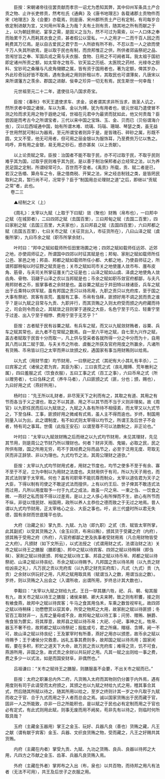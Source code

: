 <!-- { "loadSidebar": true } -->
　　臣按：宋朝诸帝往往罢贡献而孝宗一诏尤为悉知其弊，其中仰州军条具土产合贡之物、止许长吏修贡，然考杜氏《通典》及《唐书地理志》各载诸郡土贡物件而宋《地理志》及《会要》亦载焉，则是唐、宋州郡所贡土产已有定制，有司每岁合依定制进献为宜，又何用州军条上为哉？夫有土则有贡，随其地之所有而献之于上，以为朝廷祭祀、宴享之需，是固义之当为，然不可过为需索，以一人口体之奉而贻累千万人而耗其衣食之资，甚者假公以营私，一人之用才一二而千百人因之而耗费其万亿焉。是以自古爱民之君宁吾一人所欲有所不称，不忍以吾一人之欲而使千万人失其所欲焉，是以取于民也有制，而庶邦惟正之供，所供者郊庙祭祀之品、宫闱甘旨之奉、军国兵戎之需与夫衣服、食物、日用之不可阙者耳。我太祖于国初即定诸州所贡之额，如太常寺之牲币、钦天监之历纸、太医院之药材、光禄寺之厨料、宝钞司之桑穰与凡皮角翎鳔之属，皆有资于国用者也，著为定额，俾其岁办，外此珍奇玩好皆不取焉，遇有急阙之用则折租以市，其取民也可谓薄矣，凡唐宋以来所谓藩方之羡余、郡国之进献、佞幸之珍异一切无有焉，民生斯世一何幸哉！

　　元世祖至元二十二年，遣使往马八国求奇宝。

　　臣按：《春秋》书天王遣使求车、求金，说者谓其求非所当求，故圣人讥之，然所求者中国之诸侯，车以为乘、金以为赙，犹为有用者也，彼元世祖乃遣使冒不测之险而求无用之物于遐绝之域，世祖在元君中为最贤而犹如此，他又何责哉？臣尝因是而考古今之所谓宝者，三代以来中国之宝珠、玉、金、贝而已（贝俗谓海介虫），汉以后西域通中国，始有所谓木难、琉璃、玛瑙、珊瑚、琴瑟之类，虽无益于世用然犹可制以为器焉，至元所谓宝者则异于是，是皆瑰石、碎砂之属，形既不圆，文又不莹，他无可用者，但可用之丽金银以为服饰耳，乃至费赀万亿以售之。呜呼，弃有用之金银，易无用之砂石，惑亦甚矣（以上贡献）。

　　以上论贡赋之常。臣按：治国者不能不取于民，亦不可过取于民，不取乎民则难乎其为国，过取乎民则难乎其为民，是以善于制治保邦者必立经常之法，以为养民足国之定制，所谓经常可久、百世而不变者。《禹贡》所载，贡、赋二者是已，若汉之告缗、算舟车之令，唐之借商税、开架之法，宋之经总制钱之类，是皆罔民取利之具，暂行尚不可，况常乎？臣于“制国用总论理财之道”之后，即继以“贡赋之常”者，此也。  
　 
卷二三

　　▲经制之义（上）

　　《周礼》：太宰以九赋（上取于下曰赋）敛（聚也）财贿（帛布也），一曰邦中之赋（在城郭者），二曰四郊之赋（去国百里），三曰邦甸之赋（去国二百里），四曰家削之赋（去国三百里，大夫家也），五曰邦县之赋（去国四百里），六曰邦都之赋（去国五百里），七曰关市之赋（关征货出入，市征货所在），八曰山泽之赋（虞衡所掌），九曰币余之赋（职币所掌余财）。

　　叶时曰：“邦中之赋如载师所任田里场圃之地；四郊之赋如载师任远郊、近郊之地，亦使闾师征之，所谓国中四郊以时征其赋是也；邦甸、家削之赋如载师所任公邑、家邑之地；邦县、邦都之赋如载师所任小都、大都之地，乃使县师征之，所谓邦鄙稍甸以时征野之赋贡是也；关市之赋如司市关之地使廛人敛市布、廛布皮角、筋骨，与夫司关所掌征廛关门之征是也；山泽之赋如山虞、泽虞之地使角人敛齿角、骨物、羽翮于山泽之农以当邦赋是也；币余之赋如职币敛官府都鄙，与夫凡用邦财者之币，振掌事者之余财是也。盖谷粟之赋出于井田特以禄诸臣，兵车之赋出于丘乘特以供军赋，虽有邦国之贡只以待吊用，九职之贡只以充府库，至于国之大事有祭祀、宾客有丧荒、羞服有工事、币帛有刍秣，匪颁好用不调之民而责之谁乎？是以九赋之目常与九贡、九职并行，而其货贿之入则太府受而颁之内府藏而待之，司会则令而会之，其赋敛之目则掌于道揆之大臣，名色宁至于巧立、轻重宁至于过差、出入宁至于相悖、费用宁至于无艺乎？”

　　臣按：古者赋于民有谷粟之赋、有兵车之赋，而又以九赋敛财贿者，谷粟、兵车之赋其常也，此九者不在常赋之数焉。自一至六平地之赋，自七至九兴作之赋，盖古者赋取于民皆十分而取一，凡上供与受采者各就所得一分之中分而为十，自用其八而以其二赋于国，与夫关市之所收、虞衡之所获及官府用度之所赢余，凡诸所有货贿、币帛皆以归之太宰而畀以敛颁之权，遇国家有事当用财贿则以给焉。

　　以九式（用财节度）均节财用，一曰祭祀之式（其祀有大小其礼有丰杀），二曰宾客之式（诸侯之君为宾，其臣为客），三曰丧荒之式（丧礼赗赙、荒年散利之属），四曰羞服之式（饮食衣服），五曰工事之式（百工之事），六曰币帛之式（所以赠劳者），七曰刍秣之式（养牛马者），八曰匪颁之式（匪，分也；颁，赐也），九曰好用之式（燕好所用）。

　　杨时曰：“先王所以礼财者，非尽笼天下之利而有之，其取之有道、其用之有节而各当于义之谓也，取之不以其道、用之不以其节而不当于义则非理矣。故《周官》以九职任民而后以九赋敛之，九赋之入各有所待不相侵紊，而太宰又以九式节之，下至刍秣、工事，匪颁好用之微咸有式焉，虽人主不得而逾也。岁终，制国用则量入以为出，此之谓制度，有不如式则太宰得以均节之，所谓王及后世子不会者，特有司之事耳。世儒（此指王安石）以谓至尊不可以法数制之，非正论也。”

　　叶时曰：“太宰以九赋敛财贿之后而继之以九式均节财用，未见其理财，先见其节用，则是周公之节财乃所以理财也。何者？财非天雨、鬼输，必取之民，民之所供有限，国之所用无穷，苟不于其经费之际而品节之，必至于泛用无度、苛取无厌而非正辞禁、非以为理也。九式均节之法，其周公理财之道欤。”

　　臣按：太宰以九式均节财用式者，用财之节度也，均节之使多不至于有余、寡不至于不足，立为中制以为用财之法度也。夫财用供于有司，所以为天子用也，而其式法则掌于太宰焉。何也？盖有司职卑不能抗尊而制众，太宰以道佐君为天子之大臣，下得以制有司使之不敢逆式法而擅供，上有以约王后、世子俾其不敢违式法而过用，凡所以用度取予一付于九式之成法，故虽一尺之帛、一束之刍、一饮食之微、一燕好之私而皆不得以过差焉，是以上之人侈心有所惮而不生，欲心有所节而不纵，非徒以惜民财、裕国用，政所以养人主恭俭之德而致之于无过之地焉。昔人谓以九式均节财用，正太宰格心之业、大臣之事也。吁，此三代盛时所以君无失德，国有余财而世底隆平也欤。

　　大府（治藏之长）掌九贡、九赋、九功（即九职）之贰（贡、赋皆太宰所掌，此其副贰）以受其货贿之入（金玉曰货，布帛曰贿），颁其货于受藏之府（内府），颁其贿于受用之府（外府），凡官府都鄙之吏及执事者受财用焉（凡合用财物皆受之大府）。凡颁财（如下文所云），以式法授之（式谓用财之式，法谓治财之法）关市之赋以待王之膳服（膳即羞）、邦中之赋以待宾客、四郊之赋以待稍秣（即刍秣）、家削之赋以待匪颁、邦甸之赋以待工事、邦县之赋以待币帛、邦都之赋以待祭祀、山泽之赋以待丧纪、币余之赋以待赐予。凡邦国之贡以待吊用（以九贡之财给凶丧之礼），凡万民之贡以充府库（以九职之财充实府库），凡式（九式）贡（九贡）之余财以供玩好之用，凡邦之赋用取具焉（赋谓当入之数，用谓当出之数）。岁终，则以货贿之入出会之（入谓所收，出谓所用，岁终总计其大数也）。

　　李觏曰：“太宰以九赋之财给九式，王日一举其膳六牲，祀、兵、朝、甸其服有九，故关市之赋以待王之膳服；诸侯来朝、卿大夫来聘，致之则有积饔，接之则有飨食燕，故邦中之赋以待宾客；牛马之食其用刍禾，车乘之数皆视牢礼，故四郊之赋以待稍秣；功懋懋赏以驭其幸，所受之物邦之大用，故家削之赋以待匪颁；冬官百工取财非一，五库之量毋或不良，故邦甸之赋以待工事；问劳、赠贿、酬爵、侑食皆为篚实，将其厚意，故邦县之赋以待币帛；大祀、小祀，事神之礼，牲帛、器玉不奢不俭，故邦都之赋以待祭祀；股肱或亏，君之所痛，赗襚、含赙，阙一不可，故山泽之赋以待丧纪；王及冢宰时有所善，燕好之用亦以颁恩，故币余之赋以待赐予；王于诸侯分灾救患，凶礼五事其费则多，故邦国之赋以待吊用；国家闲暇，要在多积，积贮之道天下大命，故万民之贡以充府库；难得之货，饥不可食，燕游所用，非国之急，故式贡之余财以共玩好之用。凡其一赋之出则给一事之费，费之多少一以式法，如是而国安财阜，非偶然也。”

　　吕祖谦曰：“关市之赋待王之膳服，则膳服虽不会要，不出关市之赋而已。”

　　臣按：太府之职兼总内外二府，凡货贿入太府而其物则仍分置于内外焉，遇有用度则有司于此请受而太府颁之，其颁之也以九赋之材给九式之用，稽其事合其式，然后随其所赋以待之，随其所用以给之，至岁之终则计其一岁之中凡取于九赋而收之于官、合于九式而用之于人者而总会之焉。诚以国家货贿出于民而藏于官，固非一人之所能致，亦非一日之所能积也，是以赋之于民也必有定制而用之于官也必有定式，有此式则用此赋，则事无废而用不阙矣，苟非先有以待之，则临时何所取具哉？

　　玉府（主藏金玉器用）掌王之金玉、玩好、兵器凡良（善也）货贿之藏，凡王之献（谓有献于宾客）金玉、兵器、文织良货贿之物，受而藏之，凡王之好赐共其货贿。

　　内府（主藏在内者）掌受九贡、九赋、九功之货贿、良兵、良器以待邦之大用，凡四方之币献之金玉、齿革、兵器凡良货贿入焉。

　　外府（主藏在外者）掌邦布之入出（布，泉也）以共百物，而待邦之用凡有法者（无法不可用），共王及后世子之衣服之用。

